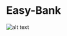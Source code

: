 # Easy-Bank

![alt text](https://github.com/valencydickson/Easy-Bank/blob/images/logo.svg?raw=true)
